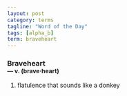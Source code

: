 ```yaml
---
layout: post
category: terms
tagline: "Word of the Day"
tags: [alpha_b]
term: braveheart
---
```


<h3>Braveheart<br/> <small>&mdash; v. (brave<span>&middot;</span>heart)</small></h3>
<p><ol>
<li>flatulence that sounds like a donkey</li>
</ol></p>
